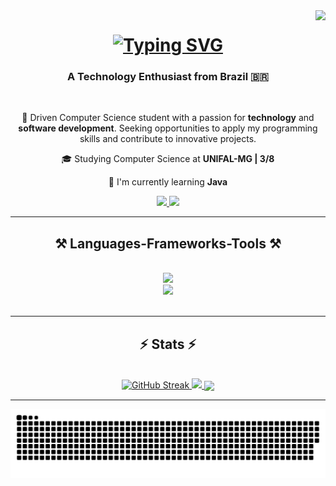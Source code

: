 <img align="right" src="https://visitor-badge.laobi.icu/badge?page_id=TMartins11.TMartins11&format=true)" />

<h1 align="center">
    <a href="https://git.io/typing-svg"><img src="https://readme-typing-svg.demolab.com?font=JetBrains+Mono&weight=500&size=40&duration=4000&pause=1000&center=true&width=500&height=70&lines=Welcome!%F0%9F%91%8B;I'm+Thiago+Martins!" alt="Typing SVG" /></a>
</h1>

<h3 align="center">A Technology Enthusiast from Brazil 🇧🇷</h3>

<br/>

<div align="center">

 🔭 Driven Computer Science student with a passion for **technology** and **software development**. Seeking opportunities to apply my programming skills and contribute to innovative projects.
 
 🎓 Studying Computer Science at **UNIFAL-MG | 3/8**
 
  🌱 I'm currently learning **Java**

 </div>
 
<div align="center"> 
  <a href="mailto:thiago.martins1112@gmail.com">
    <img src="https://img.shields.io/badge/Gmail-333333?style=for-the-badge&logo=gmail&logoColor=red" />
  </a>
  <a href="https://linkedin.com/in/TMartins" target="_blank">
    <img src="https://img.shields.io/badge/LinkedIn-0077B5?style=for-the-badge&logo=linkedin&logoColor=white" target="_blank" />
  </a>
</div>

<hr>

<h2 align="center">⚒️ Languages-Frameworks-Tools ⚒️</h2>
<br/>
<div align="center">
    <img src="https://skillicons.dev/icons?i=c,cpp,html,css,haskell,java"/>
    <br>
    <img src="https://skillicons.dev/icons?i=latex,vscode,git,linux,windows" />
</div>

<br/>
<hr>

<h2 align="center">⚡ Stats ⚡</h2>
<br>
<div align="center">
    <a href="https://git.io/streak-stats">
      <img width = 311 src="https://streak-stats.demolab.com?user=TMartins11&theme=dark&border_radius=10&locale=pt_BR&card_width=390" alt="GitHub Streak" />
    </a>
    <a href="https://github.com/TMartins11/github-readme-stats">
      <img width=368 src="https://github-readme-stats.vercel.app/api?username=TMartins11&show_icons=true&theme=dark">
    </a>
      <a href="https://github.com/TMartins11/convoychat">
        <img width=325 align="center" src="https://github-readme-stats.vercel.app/api/top-langs/?username=TMartins11&theme=dark&layout=compact" />
      </a>
</div>

<hr>

<picture>
  <source media="(prefers-color-scheme: dark)" srcset="https://raw.githubusercontent.com/TMartins11/TMartins11/output/github-snake-dark.svg" />
  <source media="(prefers-color-scheme: light)" srcset="https://raw.githubusercontent.com/TMartins11/TMartins11/output/github-snake.svg" />
  <img alt="github-snake" src="https://raw.githubusercontent.com/TMartins11/TMartins11/output/github-snake.svg" />
</picture>
